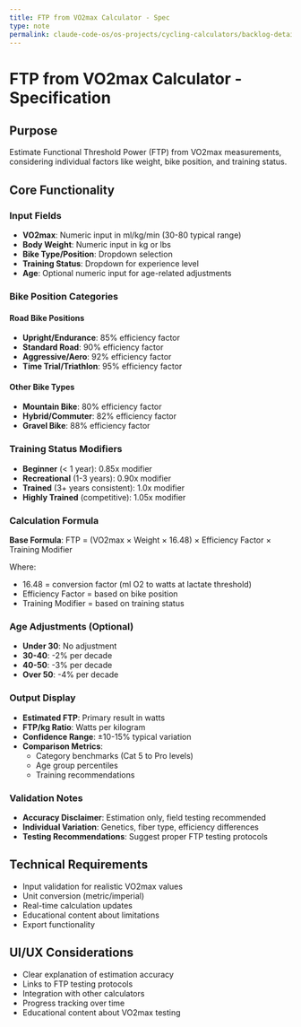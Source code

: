 ```yaml
---
title: FTP from VO2max Calculator - Spec
type: note
permalink: claude-code-os/os-projects/cycling-calculators/backlog-details/ftp-from-vo2max-calculator-spec
---
```


# FTP from VO2max Calculator - Specification

## Purpose
Estimate Functional Threshold Power (FTP) from VO2max measurements, considering individual factors like weight, bike position, and training status.

## Core Functionality
### Input Fields
- **VO2max**: Numeric input in ml/kg/min (30-80 typical range)
- **Body Weight**: Numeric input in kg or lbs
- **Bike Type/Position**: Dropdown selection
- **Training Status**: Dropdown for experience level
- **Age**: Optional numeric input for age-related adjustments

### Bike Position Categories
#### Road Bike Positions
- **Upright/Endurance**: 85% efficiency factor
- **Standard Road**: 90% efficiency factor  
- **Aggressive/Aero**: 92% efficiency factor
- **Time Trial/Triathlon**: 95% efficiency factor

#### Other Bike Types
- **Mountain Bike**: 80% efficiency factor
- **Hybrid/Commuter**: 82% efficiency factor
- **Gravel Bike**: 88% efficiency factor

### Training Status Modifiers
- **Beginner** (< 1 year): 0.85x modifier
- **Recreational** (1-3 years): 0.90x modifier
- **Trained** (3+ years consistent): 1.0x modifier
- **Highly Trained** (competitive): 1.05x modifier

### Calculation Formula
**Base Formula**: FTP = (VO2max × Weight × 16.48) × Efficiency Factor × Training Modifier

Where:
- 16.48 = conversion factor (ml O2 to watts at lactate threshold)
- Efficiency Factor = based on bike position
- Training Modifier = based on training status

### Age Adjustments (Optional)
- **Under 30**: No adjustment
- **30-40**: -2% per decade
- **40-50**: -3% per decade  
- **Over 50**: -4% per decade

### Output Display
- **Estimated FTP**: Primary result in watts
- **FTP/kg Ratio**: Watts per kilogram
- **Confidence Range**: ±10-15% typical variation
- **Comparison Metrics**:
  - Category benchmarks (Cat 5 to Pro levels)
  - Age group percentiles
  - Training recommendations

### Validation Notes
- **Accuracy Disclaimer**: Estimation only, field testing recommended
- **Individual Variation**: Genetics, fiber type, efficiency differences
- **Testing Recommendations**: Suggest proper FTP testing protocols

## Technical Requirements
- Input validation for realistic VO2max values
- Unit conversion (metric/imperial)
- Real-time calculation updates
- Educational content about limitations
- Export functionality

## UI/UX Considerations
- Clear explanation of estimation accuracy
- Links to FTP testing protocols
- Integration with other calculators
- Progress tracking over time
- Educational content about VO2max testing